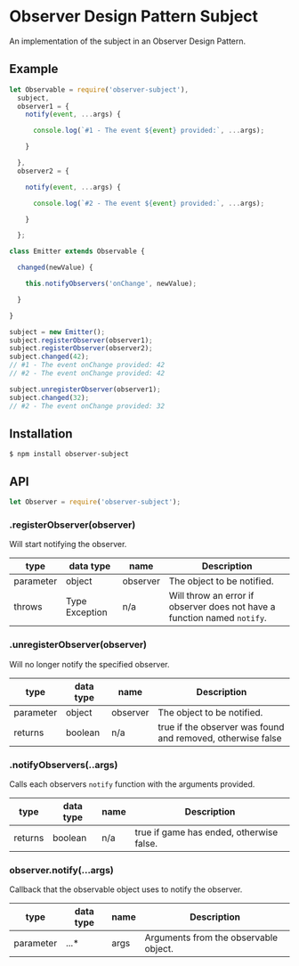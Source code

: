 # Observer Design Pattern Subject

An implementation of the subject in an Observer Design Pattern.

## Example

```javascript
let Observable = require('observer-subject'),
  subject,
  observer1 = {
    notify(event, ...args) {

      console.log(`#1 - The event ${event} provided:`, ...args);

    }

  },
  observer2 = {

    notify(event, ...args) {

      console.log(`#2 - The event ${event} provided:`, ...args);

    }

  };

class Emitter extends Observable {

  changed(newValue) {

    this.notifyObservers('onChange', newValue);

  }

}

subject = new Emitter();
subject.registerObserver(observer1);
subject.registerObserver(observer2);
subject.changed(42);
// #1 - The event onChange provided: 42
// #2 - The event onChange provided: 42

subject.unregisterObserver(observer1);
subject.changed(32);
// #2 - The event onChange provided: 32
```
## Installation
```
$ npm install observer-subject
```
## API
```javascript
let Observer = require('observer-subject');
```

### .registerObserver(observer)

Will start notifying the observer.

| type | data type | name | Description |
| --- | --- | --- | --- |
| parameter | object | observer | The object to be notified. |
| throws | Type Exception | n/a | Will throw an error if observer does not have a function named `notify`. |

### .unregisterObserver(observer)

Will no longer notify the specified observer.

| type | data type | name | Description |
| --- | --- | --- | --- |
| parameter | object | observer | The object to be notified. |
| returns | boolean | n/a | true if the observer was found and removed, otherwise false |

### .notifyObservers(..args)

Calls each observers `notify` function with the arguments provided.

| type | data type | name | Description |
| --- | --- | --- | --- |
| returns | boolean | n/a | true if game has ended, otherwise false. |

### observer.notify(...args)

Callback that the observable object uses to notify the observer.

| type | data type | name | Description |
| --- | --- | --- | --- |
| parameter | ...* | args | Arguments from the observable object. |
